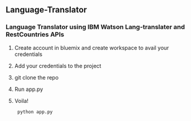 ## Language-Translator
### Language Translator using IBM Watson Lang-translater and RestCountries APIs

1. Create account in bluemix and create workspace to avail your credentials
2. Add your credentials to the project
3. git clone the repo
4. Run app.py
5. Voila!

		python app.py